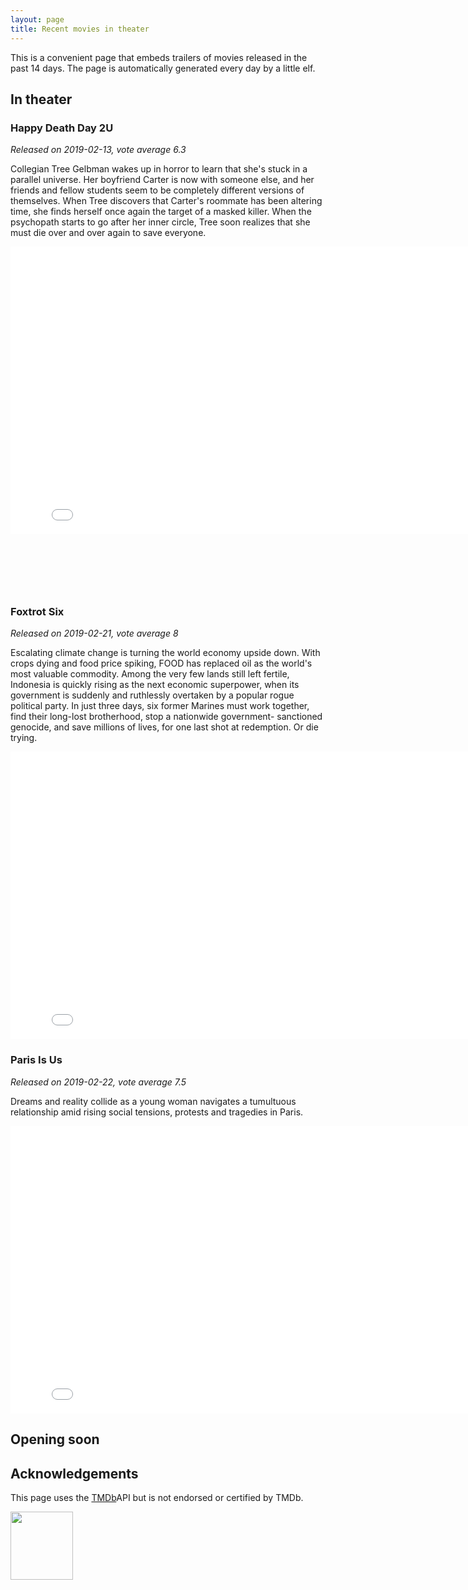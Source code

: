 ```yaml
---
layout: page
title: Recent movies in theater
---
```


This is a convenient page that embeds trailers of movies released in the past
14 days. The page is automatically generated every day by a little elf.

## In theater


	
	

### Happy Death Day 2U
*Released on 2019-02-13, vote average 6.3*

Collegian Tree Gelbman wakes up in horror to learn that she&#39;s stuck in a parallel universe. Her boyfriend Carter is now with someone else, and her friends and fellow students seem to be completely different versions of themselves. When Tree discovers that Carter&#39;s roommate has been altering time, she finds herself once again the target of a masked killer. When the psychopath starts to go after her inner circle, Tree soon realizes that she must die over and over again to save everyone.

<iframe id="player"
	type="text/html"
	width="819"
	height="460"
  src="//www.youtube.com/embed/IeXqWDFJZiw?enablejsapi=1&origin=http://blog.justonepixel.com"
  frameborder="0"
  allowfullscreen></iframe>

	
	

  
<br/>
<br/>
<script async src="//pagead2.googlesyndication.com/pagead/js/adsbygoogle.js"></script>

<ins class="adsbygoogle"
     style="display:inline-block;width:468px;height:60px"
     data-ad-client="ca-pub-5366199723595534"
     data-ad-slot="2620298801"></ins>
<script>
(adsbygoogle = window.adsbygoogle || []).push({});
</script>
  


	
	

### Foxtrot Six
*Released on 2019-02-21, vote average 8*

Escalating climate change is turning the world economy upside down. With crops dying and food price spiking, FOOD has replaced oil as the world&#39;s most valuable commodity.  Among the very few lands still left fertile, Indonesia is quickly rising as the next economic superpower, when its government is suddenly and ruthlessly overtaken by a popular rogue political party.  In just three days, six former Marines must work together, find their long-lost brotherhood, stop a nationwide government- sanctioned genocide, and save millions of lives, for one last shot at redemption. Or die trying.

<iframe id="player"
	type="text/html"
	width="819"
	height="460"
  src="//www.youtube.com/embed/K6n3VPO1oGE?enablejsapi=1&origin=http://blog.justonepixel.com"
  frameborder="0"
  allowfullscreen></iframe>

	
	

  


	

  


	
	
	

  


	

  


	

  


	
	

### Paris Is Us
*Released on 2019-02-22, vote average 7.5*

Dreams and reality collide as a young woman navigates a tumultuous relationship amid rising social tensions, protests and tragedies in Paris.

<iframe id="player"
	type="text/html"
	width="819"
	height="460"
  src="//www.youtube.com/embed/YG6JJXyMbAw?enablejsapi=1&origin=http://blog.justonepixel.com"
  frameborder="0"
  allowfullscreen></iframe>

	
	

  


	

  


	

  


	
	
	

  


	

  


	

  


	

  


	

  


	
	
	

  


	

  


	

  


	

  


	

  


	
	
	

  



## Opening soon


	

	

	

	

	

	

	

	

	

	

	

	

	

	

	

	

	

	

	

	


## Acknowledgements

This page uses the [TMDb](https://themoviedb.org)API but is not endorsed or certified by TMDb.

<img src="https://www.themoviedb.org/assets/c9dbe2292fb5eea61788571fbd96fa67/images/v4/logos/208x226-stacked-blue.png"
	width="100"
	height="109"/>
